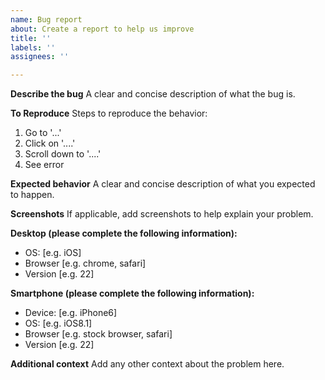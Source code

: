 ```yaml
---
name: Bug report
about: Create a report to help us improve
title: ''
labels: ''
assignees: ''

---
```


<!--
# Important Note
This is a public system, anyone on the internet can read the information you provide here, and this information cannot be easily removed later. As such, take extra care not to include any confidential data, which may include:

- Personal Identifiable Information (PII) like names, email addresses, phone numbers, ...
- Company/customer/tenant names
- Private URLs that expose the host names of your Fortify or other products
- Credentials like usernames, passwords or tokens

Such information is commonly exposed in screen shots, log files, example command invocations, ... As mentioned above, we would prefer full logs and screenshots, but please make sure to redact any such confidential or PII data before posting.
-->

**Describe the bug**
A clear and concise description of what the bug is.

**To Reproduce**
Steps to reproduce the behavior:
1. Go to '...'
2. Click on '....'
3. Scroll down to '....'
4. See error

**Expected behavior**
A clear and concise description of what you expected to happen.

**Screenshots**
If applicable, add screenshots to help explain your problem.

**Desktop (please complete the following information):**
 - OS: [e.g. iOS]
 - Browser [e.g. chrome, safari]
 - Version [e.g. 22]

**Smartphone (please complete the following information):**
 - Device: [e.g. iPhone6]
 - OS: [e.g. iOS8.1]
 - Browser [e.g. stock browser, safari]
 - Version [e.g. 22]

**Additional context**
Add any other context about the problem here.

